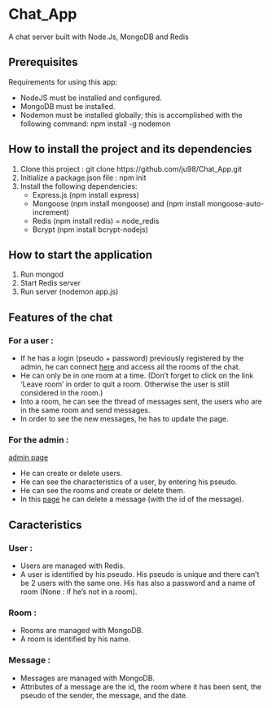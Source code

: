 # Chat_App
A chat server built with Node.Js, MongoDB and Redis

<h2>Prerequisites</h2>
Requirements for using this app:
<ul>
  <li>NodeJS must be installed and configured.</li>
  <li>MongoDB must be installed.</li>
  <li>Nodemon must be installed globally; this is accomplished with the following command: npm install -g nodemon</li>
</ul>  

<h2>How to install the project and its dependencies</h2>
<ol>
  <li>Clone this project : git clone https://github.com/ju98/Chat_App.git</li>
  <li>Initialize a package.json file : npm init</li>
  <li>Install the following dependencies:
  <ul>
    <li>Express.js (npm install express)</li>
    <li>Mongoose (npm install mongoose) and (npm install mongoose-auto-increment)</li>
    <li>Redis (npm install redis) = node_redis</li>
    <li>Bcrypt (npm install bcrypt-nodejs)</li>
  </ul>
  </li>
</ol>

<h2>How to start the application</h2>
<ol>
  <li>Run mongod</li>
  <li>Start Redis server</li>
  <li>Run server (nodemon app.js)</li>
</ol>

<h2>Features of the chat</h2>
<h3>For a user :</h3>
<ul>
<li>If he has a login (pseudo + password) previously registered by the admin, he can connect <a href="http://localhost:3000/chat/connection">here</a> and access all the rooms of the chat.</li>
<li>He can only be in one room at a time. (Don’t forget to click on the link ‘Leave room’ in order to quit a room. Otherwise the user is still considered in the room.)</li>
<li>Into a room, he can see the thread of messages sent, the users who are in the same room and send messages.</li>
<li>In order to see the new messages, he has to update the page.</li>
</ul>
<h3>For the admin :</h3> <a href="http://localhost:3000/chat/admin">admin page</a>
<ul>
<li>He can create or delete users.</li>
<li>He can see the characteristics of a user, by entering his pseudo.</li>
<li>He can see the rooms and create or delete them.</li>
<li>In this <a href="http://localhost:3000//chat/api/delete">page</a> he can delete a message (with the id of the message).</li>
</ul>
  
<h2>Caracteristics</h2>
<h3>User :</h3> 
<ul>
<li>Users are managed with Redis.</li>
<li>A user is identified by his pseudo. His pseudo is unique and there can’t be 2 users with the same one. His has also a password and a name of room (None : if he’s not in a room).</li>
</ul>
<h3>Room :</h3>
<ul>
<li>Rooms are managed with MongoDB.</li>
<li>A room is identified by his name.</li>
</ul>
<h3>Message :</h3>
<ul>
<li>Messages are managed with MongoDB.</li>
<li>Attributes of a message are the id, the room where it has been sent, the pseudo of the sender, the message, and the date.</li>
</ul>
